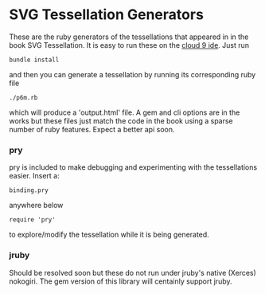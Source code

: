 # SVG Tessellation Generators

These are the ruby generators of the tessellations that appeared in
in the book SVG Tessellation. It is easy to run these on the 
[cloud 9 ide](https://c9.io). Just run

    bundle install
    
and then you can generate a tessellation by running its corresponding
ruby file

    ./p6m.rb
    
which will produce a 'output.html' file.  A gem and cli options are in the works
but these files just match the code in the book using a
sparse number of ruby features. Expect a better api soon.

### pry

pry is included to make debugging and experimenting with the tessellations easier.
Insert a:

    binding.pry
    
anywhere below 

    require 'pry'

to explore/modify the tessellation while it is being generated.


### jruby

Should be resolved soon but these do not run under jruby's native
(Xerces) nokogiri. The gem version of this library will centainly 
support jruby. 